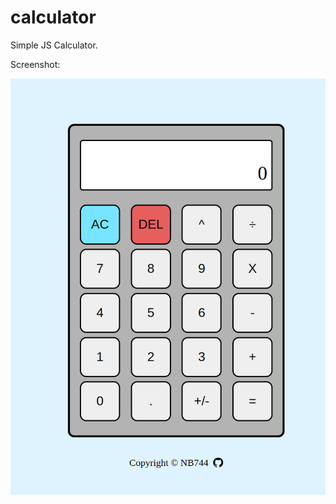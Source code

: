 # calculator
Simple JS Calculator.

Screenshot:

![JavaScript Calculator Screenshot Image](./img/calculator_screenshot.png)


